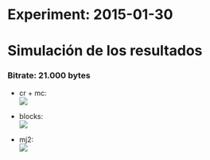 Experiment: 2015-01-30
======================

Simulación de los resultados
=============

### Bitrate: 21.000 bytes
  * cr + mc:  
    ![](gifs/prediction_21000.gif)

  * blocks:  
    ![](gifs/blocks_21000.gif)

  * mj2:  
    ![](gifs/trunc_21000.gif)